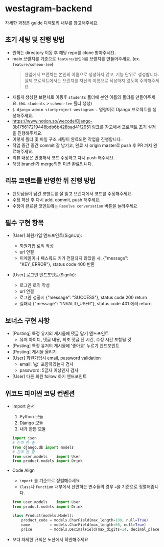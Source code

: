 # westagram-backend
자세한 과정은 guide 디렉토리 내부를 참고해주세요.

## 초기 세팅 및 진행 방법
- 원하는 directory 이동 후 해당 repo를 clone 받아주세요.
- main 브랜치를 기준으로 `feature/본인이름` 브랜치를 만들어주세요. (ex. `feature/soheon-lee`)
    > 현업에서 브랜치는 본인의 이름으로 생성하지 않고, 기능 단위로 생성합니다. 실제 프로젝트에서는 브랜치를 자신의 이름으로 작성하지 않도록 주의해주세요.
- 새롭게 생성한 브랜치로 이동후 `students` 폴더에 본인 이름의 폴더를 만들어주세요. 
(ex. `students` > `soheon-lee` 폴더 생성)
- `$ django-admin startproject westagram .` 명령어로 Django 프로젝트를 생성해주세요.
- https://www.notion.so/wecode/Django-3b175617219448bdb6b428bad41f2951 링크를 참고해서 프로젝트 초기 설정을 진행해주세요.
- 이렇게 폴더 및 파일 구조 세팅이 완료되면 작업을 진행합니다.
- 작업 중간 중간 commit 잘 남기고, 완료 시 origin master로 push 후 PR 까지 완료해주세요.
- 리뷰 내용은 반영해서 코드 수정하고 다시 push 해주세요.
- 해당 branch가 merge되면 미션 완료입니다.

## 리뷰 코멘트를 반영한 뒤 진행 방법
- 멘토님들이 남긴 코멘트를 잘 읽고 브랜치에서 코드를 수정해주세요.
- 수정 하신 후 다시 add, commit, push 해주세요.
- 수정이 완료된 코멘트에는 `Resolve conversation` 버튼을 눌러주세요.

## 필수 구현 항목
- [User] 회원가입 엔드포인트(SignUp): 
    - 회원가입 로직 작성
    - url 연결
    - 이메일이나 패스워드 키가 전달되지 않았을 시, {"message": "KEY_ERROR"}, status code 400 반환

- [User] 로그인 엔드포인트(SignIn):
    - 로그인 로직 작성
    - url 연결
    - 로그인 성공시 {"message": "SUCCESS"}, status code 200 return
    - 실패시 {"message": "INVALID_USER"}, status code 401 에러 return

## 보너스 구현 사항
- [Posting] 특정 유저의 게시물에 댓글 달기 엔드포인트
    - 유저 아이디, 댓글 내용, 최초 댓글 단 시간, 수정 시간 포함될 것
- [Posting] 특정 유저의 게시물에 '좋아요' 누르기 엔드포인트 
- [Posting] 게시물 올리기
- [User] 회원가입시 email, password validation
    - email: '@' 포함하였는지 검사
    - password: 5글자 이상인지 검사
- [User] 다른 회원 follow 하기 엔드포인트

## 위코드 파이썬 코딩 컨벤션
- Import 순서
    1. Python 모듈
    2. Django 모듈
    3. 내가 만든 모듈

    ```python
    import json
    # 간격 한 줄 
    from django.db import models
    # 간격 한 줄
    from user.models    import User
    from product.models import Drink        
    ```

- Code Align
    - `import` 를 기준으로 정렬해주세요
    - `Class`나 `Function` 내부에서 선언하는 변수들의 경우 `=`을 기준으로 정렬해줍니다.
    ```python
    from user.models    import User
    from product.models import Drink

    class Product(models.Model):
        product_code = models.CharField(max_length=100, null=True)
        name         = models.CharField(max_length=50, null=True)
        price        = models.DecimalField(max_digits=14, decimal_places=4, null=True)
    ```
- 보다 자세한 규칙은 노션에서 확인해주세요
